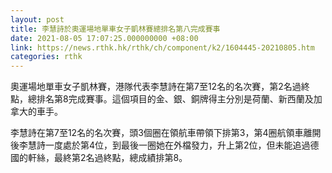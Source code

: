 ```yaml
---
layout: post
title: 李慧詩於奧運場地單車女子凱林賽總排名第八完成賽事
date: 2021-08-05 17:07:25.000000000 +08:00
link: https://news.rthk.hk/rthk/ch/component/k2/1604445-20210805.htm
categories: rthk
---
```


奧運場地單車女子凱林賽，港隊代表李慧詩在第7至12名的名次賽，第2名過終點，總排名第8完成賽事。這個項目的金、銀、銅牌得主分別是荷蘭、新西蘭及加拿大的車手。

李慧詩在第7至12名的名次賽，頭3個圈在領航車帶領下排第3，第4圈航領車離開後李慧詩一度處於第4位，到最後一圈她在外檔發力，升上第2位，但未能追過德國的軒絲，最終第2名過終點，總成績排第8。
